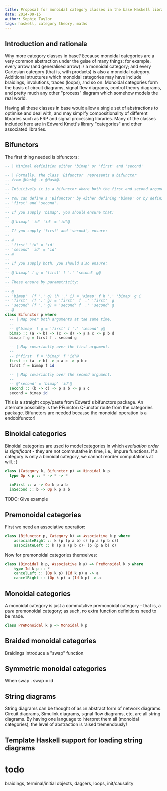 ```yaml
---
title: Proposal for monoidal category classes in the base Haskell library
date: 2014-09-15
author: Sophie Taylor
tags: haskell, category theory, maths
---
```


Introduction and rationale
------------
Why more category classes in base? Because monoidal categories are a very common abstraction under the guise of many things: for example, every arrow (and generalised arrow) is a monoidal category; and every Cartesian category (that is, with products) is also a monoidal category. Additional structures which monoidal categories may have include braidings, involutions, traces (loops), and so on. Monoidal categories form the basis of circuit diagrams, signal flow diagrams, control theory diagrams, and pretty much any other "process" diagram which somehow models the real world. 

Having all these classes in base would allow a single set of abstractions to optimise and deal with, and may simplify compositionality of different libraries such as FRP and signal processing libraries. Many of the classes included here are in Edward Kmett's library "categories" and other associated libraries.

Bifunctors
----------
The first thing needed is bifunctors:

```haskell
-- | Minimal definition either 'bimap' or 'first' and 'second'

-- | Formally, the class 'Bifunctor' represents a bifunctor
-- from @Hask@ -> @Hask@.
--
-- Intuitively it is a bifunctor where both the first and second arguments are covariant.
--
-- You can define a 'Bifunctor' by either defining 'bimap' or by defining both
-- 'first' and 'second'.
--
-- If you supply 'bimap', you should ensure that:
--
-- @'bimap' 'id' 'id' ≡ 'id'@
--
-- If you supply 'first' and 'second', ensure:
--
-- @
-- 'first' 'id' ≡ 'id'
-- 'second' 'id' ≡ 'id'
-- @
--
-- If you supply both, you should also ensure:
--
-- @'bimap' f g ≡ 'first' f '.' 'second' g@
--
-- These ensure by parametricity:
--
-- @
-- 'bimap'  (f '.' g) (h '.' i) ≡ 'bimap' f h '.' 'bimap' g i
-- 'first'  (f '.' g) ≡ 'first'  f '.' 'first'  g
-- 'second' (f '.' g) ≡ 'second' f '.' 'second' g
-- @
class Bifunctor p where
  -- | Map over both arguments at the same time.
  --
  -- @'bimap' f g ≡ 'first' f '.' 'second' g@
  bimap :: (a -> b) -> (c -> d) -> p a c -> p b d
  bimap f g = first f . second g

  -- | Map covariantly over the first argument.
  --
  -- @'first' f ≡ 'bimap' f 'id'@
  first :: (a -> b) -> p a c -> p b c
  first f = bimap f id

  -- | Map covariantly over the second argument.
  --
  -- @'second' ≡ 'bimap' 'id'@
  second :: (b -> c) -> p a b -> p a c
  second = bimap id
```
  
  This is a straight copy/paste from Edward's bifunctors package. An alternate possibility is the PFunctor+QFunctor route from the categories package. Bifunctors are needed because the monoidal operation is a endobifunctor!
  
Binoidal categories
-------------------
Binoidal categories are used to model categories in which *evaluation order is significant* - they are not commutative in time, i.e., impure functions. If a category is only a binoidal category, we cannot reorder computations at will. :(

```haskell
class (Category k, Bifunctor p) => Binoidal k p
  type Op k p :: * -> * -> *
  
  inFirst :: a -> Op k p a b
  inSecond :: b -> Op k p a b
```

TODO: Give example 

Premonoidal categories
----------------------
First we need an associative operation:
```haskell
class (Bifunctor p, Category k) => Associative k p where
    associateRight :: k (p (p a b) c) (p a (p b c))
    associateLeft :: k (p a (p b c)) (p (p a b) c)
```
Now for premonoidal categories themselves:

```haskell
class (Binoidal k p, Associative k p) => PreMonoidal k p where
    type Id k p :: *
    cancelLeft :: (Op k p) (Id k p) a -> a
    cancelRight :: (Op k p) a (Id k p) -> a
```

Monoidal categories
-------------------
A monoidal category is just a commutative premonoidal category - that is, a *pure* premonoidal category; as such, no extra function definitions need to be made.
```haskell
class PreMonoidal k p => Monoidal k p
```

Braided monoidal categories
---------------------------
Braidings introduce a "swap" function.

Symmetric monoidal categories
-----------------------------
When swap . swap = id

String diagrams
---------------
String diagrams can be thought of as an abstract form of network diagrams. Circuit diagrams, Simulink diagrams, signal flow diagrams, etc, are all string diagrams. By having one language to interpret them all (monoidal categories), the level of abstraction is raised tremendously!

Template Haskell support for loading string diagrams
----------------------------------------------------

todo
====
braidings, terminal/initial objects, daggers, loops, init/causality
